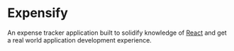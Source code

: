 # Expensify

An expense tracker application built to solidify knowledge of [React](https://reactjs.org) and get a real world application development experience.
